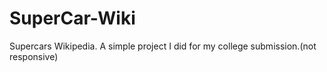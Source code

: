 # SuperCar-Wiki
Supercars Wikipedia. A simple project I did for my college submission.(not responsive)
